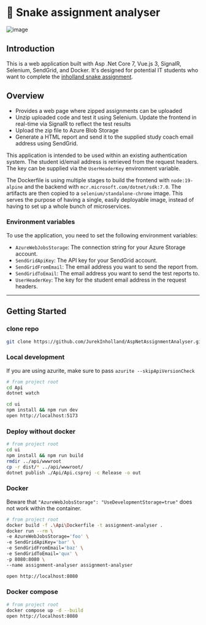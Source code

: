 ﻿# 🐍 Snake assignment analyser

![image](https://user-images.githubusercontent.com/42969112/221488944-6651f82d-842d-4523-b9d5-68fa1e33de4b.png)

## Introduction

This is a web application built with Asp .Net Core 7, Vue.js 3, SignalR, Selenium, SendGrid, and Docker. It's designed for potential IT
students who want to complete the [inholland snake assignment](https://www.inholland.nl/media/0x0geu2l/snake-assignment-v1-0.pdf).

## Overview

- Provides a web page where zipped assignments can be uploaded
- Unzip uploaded code and test it using Selenium. Update the frontend in real-time via SignalR to reflect the test results
- Upload the zip file to Azure Blob Storage
- Generate a HTML report and send it to the supplied study coach email address using SendGrid.

This application is intended to be used within an existing authentication system. The student id/email address is retrieved from the request
headers. The key can be supplied via the `UserHeaderKey` environment variable.

The Dockerfile is using multiple stages to build the frontend with `node:19-alpine` and the backend with `mcr.microsoft.com/dotnet/sdk:7.0`.
The artifacts are then copied to a `selenium/standalone-chrome` image. This serves the purpose of having a single, easily deployable image,
instead of having to set up a whole bunch of microservices.

### Environment variables

To use the application, you need to set the following environment variables:

- `AzureWebJobsStorage`: The connection string for your Azure Storage account.
- `SendGridApiKey`: The API key for your SendGrid account.
- `SendGridFromEmail`: The email address you want to send the report from.
- `SendGridToEmail`: The email address you want to send the test reports to.
- `UserHeaderKey`: The key for the student email address in the request headers.
---

## Getting Started

### clone repo

```sh
git clone https://github.com/JurekInholland/AspNetAssignmentAnalyser.git && cd AspNetAssignmentAnalyser
```

### Local development
If you are using azurite, make sure to pass `azurite --skipApiVersionCheck`
```sh
# from project root
cd Api
dotnet watch

cd ui
npm install && npm run dev
open http://localhost:5173
```

### Deploy without docker

```sh
# from project root
cd ui
npm install && npm run build
rmdir ../api/wwwroot
cp -r dist/* ../api/wwwroot/
dotnet publish ./Api/Api.csproj -c Release -o out
```

### Docker
Beware that `"AzureWebJobsStorage": "UseDevelopmentStorage=true"` does not work within the container. 
```sh
# from project root
docker build -f .\Api\Dockerfile -t assignment-analyser .
docker run --rm \
-e AzureWebJobsStorage='foo' \
-e SendGridApiKey='bar' \
-e SendGridFromEmail='baz' \
-e SendGridToEmail='qux' \
-p 8080:8080 \
--name assignment-analyser assignment-analyser

open http://localhost:8080
```

### Docker compose

```sh
# from project root
docker compose up -d --build
open http://localhost:8080
```
